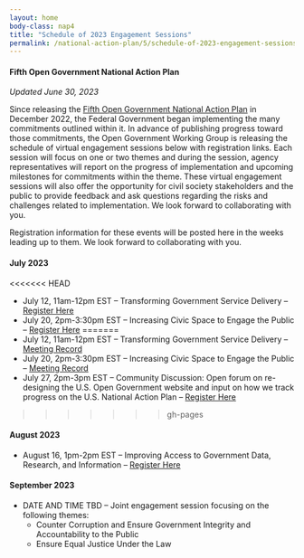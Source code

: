 ```yaml
---
layout: home
body-class: nap4
title: "Schedule of 2023 Engagement Sessions"
permalink: /national-action-plan/5/schedule-of-2023-engagement-sessions/
---
```


#### Fifth Open Government National Action Plan
_Updated June 30, 2023_


Since releasing the [Fifth Open Government National Action Plan](../) in December 2022, the Federal Government began implementing the many commitments outlined within it. In advance of publishing progress toward those commitments, the Open Government Working Group is releasing the schedule of virtual engagement sessions below with registration links. Each session will focus on one or two themes and during the session, agency representatives will report on the progress of implementation and upcoming milestones for commitments within the theme. These virtual engagement sessions will also offer the opportunity for civil society stakeholders and the public to provide feedback and ask questions regarding the risks and challenges related to implementation. We look forward to collaborating with you.

Registration information for these events will be posted here in the weeks leading up to them. We look forward to collaborating with you.

#### July 2023

<<<<<<< HEAD
* July 12, 11am-12pm EST – Transforming Government Service Delivery – [Register Here](https://gsa.zoomgov.com/meeting/register/vJItdumtrTIiGpdXJV2pKA3D1GIa35RpDd8)
* July 20, 2pm-3:30pm EST – Increasing Civic Space to Engage the Public – [Register Here](https://pitc.zoomgov.com/webinar/register/WN_pO2RBzW-QHuwMHINlXF5dg)
=======
* July 12, 11am-12pm EST – Transforming Government Service Delivery – [Meeting Record](/meeting/july-2023-public-engagement-transforming-government-service-delivery/)
* July 20, 2pm-3:30pm EST – Increasing Civic Space to Engage the Public – [Meeting Record](/meeting/july-2023-public-engagement-increasing-civic-space-to-engage-the-public/)
* July 27, 2pm-3pm EST – Community Discussion: Open forum on re-designing the U.S. Open Government website and input on how we track progress on the U.S. National Action Plan – [Register Here](https://gsa.zoomgov.com/meeting/register/vJIscOyprT4sHVgaju_0fCO6_NrhPTp0DVo)
>>>>>>> gh-pages


#### August 2023
* August 16, 1pm-2pm EST – Improving Access to Government Data, Research, and Information – [Register Here](https://gsa.zoomgov.com/meeting/register/vJIsdO-sqzsoE_G_AP1spjsTo4BElLp9FTY)


#### September 2023
* DATE AND TIME TBD – Joint engagement session focusing on the following themes:
	* Counter Corruption and Ensure Government Integrity and Accountability to the Public 
	* Ensure Equal Justice Under the Law

